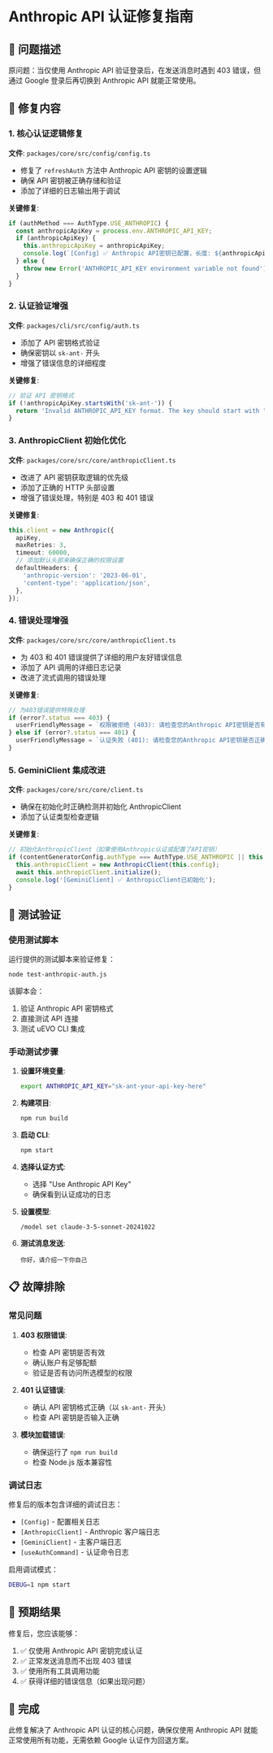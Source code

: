 # Anthropic API 认证修复指南

## 🐛 问题描述

原问题：当仅使用 Anthropic API 验证登录后，在发送消息时遇到 403 错误，但通过 Google 登录后再切换到 Anthropic API 就能正常使用。

## 🔧 修复内容

### 1. 核心认证逻辑修复

**文件**: `packages/core/src/config/config.ts`
- 修复了 `refreshAuth` 方法中 Anthropic API 密钥的设置逻辑
- 确保 API 密钥被正确存储和验证
- 添加了详细的日志输出用于调试

**关键修复**:
```typescript
if (authMethod === AuthType.USE_ANTHROPIC) {
  const anthropicApiKey = process.env.ANTHROPIC_API_KEY;
  if (anthropicApiKey) {
    this.anthropicApiKey = anthropicApiKey;
    console.log(`[Config] ✅ Anthropic API密钥已配置，长度: ${anthropicApiKey.length}`);
  } else {
    throw new Error('ANTHROPIC_API_KEY environment variable not found');
  }
}
```

### 2. 认证验证增强

**文件**: `packages/cli/src/config/auth.ts`
- 添加了 API 密钥格式验证
- 确保密钥以 `sk-ant-` 开头
- 增强了错误信息的详细程度

**关键修复**:
```typescript
// 验证 API 密钥格式
if (!anthropicApiKey.startsWith('sk-ant-')) {
  return 'Invalid ANTHROPIC_API_KEY format. The key should start with "sk-ant-".';
}
```

### 3. AnthropicClient 初始化优化

**文件**: `packages/core/src/core/anthropicClient.ts`
- 改进了 API 密钥获取逻辑的优先级
- 添加了正确的 HTTP 头部设置
- 增强了错误处理，特别是 403 和 401 错误

**关键修复**:
```typescript
this.client = new Anthropic({
  apiKey,
  maxRetries: 3,
  timeout: 60000,
  // 添加默认头部来确保正确的权限设置
  defaultHeaders: {
    'anthropic-version': '2023-06-01',
    'content-type': 'application/json',
  },
});
```

### 4. 错误处理增强

**文件**: `packages/core/src/core/anthropicClient.ts`
- 为 403 和 401 错误提供了详细的用户友好错误信息
- 添加了 API 调用的详细日志记录
- 改进了流式调用的错误处理

**关键修复**:
```typescript
// 为403错误提供特殊处理
if (error?.status === 403) {
  userFriendlyMessage = `权限被拒绝 (403): 请检查您的Anthropic API密钥是否有效，以及是否有足够的权限访问所请求的模型。`;
} else if (error?.status === 401) {
  userFriendlyMessage = `认证失败 (401): 请检查您的Anthropic API密钥是否正确设置。`;
}
```

### 5. GeminiClient 集成改进

**文件**: `packages/core/src/core/client.ts`
- 确保在初始化时正确检测并初始化 AnthropicClient
- 添加了认证类型检查逻辑

**关键修复**:
```typescript
// 初始化AnthropicClient（如果使用Anthropic认证或配置了API密钥）
if (contentGeneratorConfig.authType === AuthType.USE_ANTHROPIC || this.config.getAnthropicApiKey()) {
  this.anthropicClient = new AnthropicClient(this.config);
  await this.anthropicClient.initialize();
  console.log('[GeminiClient] ✅ AnthropicClient已初始化');
}
```

## 🧪 测试验证

### 使用测试脚本

运行提供的测试脚本来验证修复：

```bash
node test-anthropic-auth.js
```

该脚本会：
1. 验证 Anthropic API 密钥格式
2. 直接测试 API 连接
3. 测试 uEVO CLI 集成

### 手动测试步骤

1. **设置环境变量**:
   ```bash
   export ANTHROPIC_API_KEY="sk-ant-your-api-key-here"
   ```

2. **构建项目**:
   ```bash
   npm run build
   ```

3. **启动 CLI**:
   ```bash
   npm start
   ```

4. **选择认证方式**:
   - 选择 "Use Anthropic API Key"
   - 确保看到认证成功的日志

5. **设置模型**:
   ```
   /model set claude-3-5-sonnet-20241022
   ```

6. **测试消息发送**:
   ```
   你好，请介绍一下你自己
   ```

## 📋 故障排除

### 常见问题

1. **403 权限错误**:
   - 检查 API 密钥是否有效
   - 确认账户有足够配额
   - 验证是否有访问所选模型的权限

2. **401 认证错误**:
   - 确认 API 密钥格式正确（以 `sk-ant-` 开头）
   - 检查 API 密钥是否输入正确

3. **模块加载错误**:
   - 确保运行了 `npm run build`
   - 检查 Node.js 版本兼容性

### 调试日志

修复后的版本包含详细的调试日志：
- `[Config]` - 配置相关日志
- `[AnthropicClient]` - Anthropic 客户端日志
- `[GeminiClient]` - 主客户端日志
- `[useAuthCommand]` - 认证命令日志

启用调试模式：
```bash
DEBUG=1 npm start
```

## 🎯 预期结果

修复后，您应该能够：
1. ✅ 仅使用 Anthropic API 密钥完成认证
2. ✅ 正常发送消息而不出现 403 错误
3. ✅ 使用所有工具调用功能
4. ✅ 获得详细的错误信息（如果出现问题）

## 🚀 完成

此修复解决了 Anthropic API 认证的核心问题，确保仅使用 Anthropic API 就能正常使用所有功能，无需依赖 Google 认证作为回退方案。

